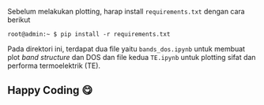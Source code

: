 Sebelum melakukan plotting, harap install `requirements.txt` dengan cara berikut 

```console
root@admin:~ $ pip install -r requirements.txt
```
Pada direktori ini, terdapat dua file yaitu `bands_dos.ipynb` untuk membuat plot *band structure* dan DOS dan file kedua `TE.ipynb` untuk plotting sifat dan performa termoelektrik (TE). 

## Happy Coding :yum:
